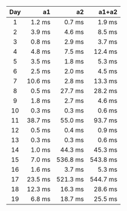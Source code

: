 | Day | a1 | a2 | a1+a2 |
| :---: | ---: | ---: | ---: |
| 1 | 1.2 ms | 0.7 ms | 1.9 ms |
| 2 | 3.9 ms | 4.6 ms | 8.5 ms |
| 3 | 0.8 ms | 2.9 ms | 3.7 ms |
| 4 | 4.8 ms | 7.5 ms | 12.4 ms |
| 5 | 3.5 ms | 1.8 ms | 5.3 ms |
| 6 | 2.5 ms | 2.0 ms | 4.5 ms |
| 7 | 10.6 ms | 2.8 ms | 13.3 ms |
| 8 | 0.5 ms | 27.7 ms | 28.2 ms |
| 9 | 1.8 ms | 2.7 ms | 4.6 ms |
| 10 | 0.3 ms | 0.3 ms | 0.6 ms |
| 11 | 38.7 ms | 55.0 ms | 93.7 ms |
| 12 | 0.5 ms | 0.4 ms | 0.9 ms |
| 13 | 0.3 ms | 0.3 ms | 0.6 ms |
| 14 | 1.0 ms | 44.3 ms | 45.3 ms |
| 15 | 7.0 ms | 536.8 ms | 543.8 ms |
| 16 | 1.6 ms | 3.7 ms | 5.3 ms |
| 17 | 23.5 ms | 521.3 ms | 544.7 ms |
| 18 | 12.3 ms | 16.3 ms | 28.6 ms |
| 19 | 6.8 ms | 18.7 ms | 25.5 ms |
